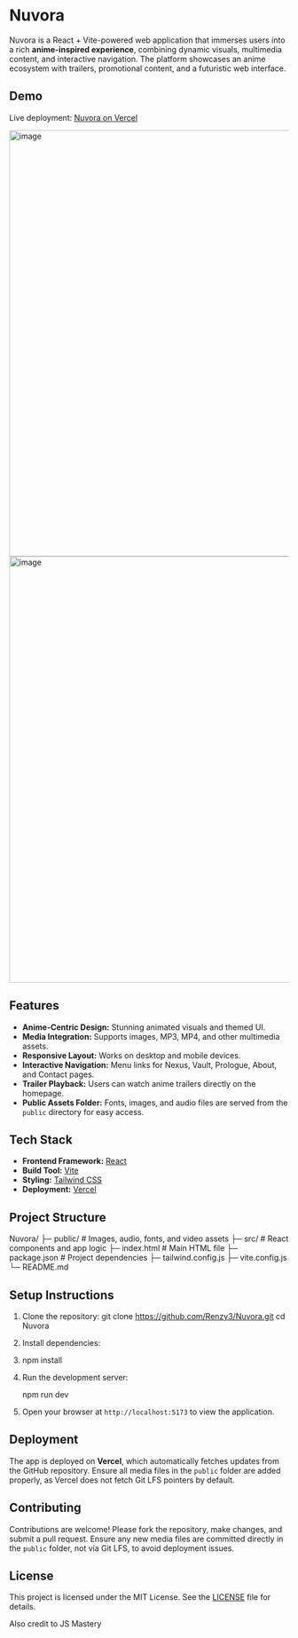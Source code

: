 # Nuvora

Nuvora is a React + Vite-powered web application that immerses users into a rich **anime-inspired experience**, combining dynamic visuals, multimedia content, and interactive navigation. The platform showcases an anime ecosystem with trailers, promotional content, and a futuristic web interface.

## Demo

Live deployment: [Nuvora on Vercel](https://nuvora-two.vercel.app)

<img width="1366" height="768" alt="image" src="https://github.com/user-attachments/assets/0dea7f24-2f1e-430a-ac88-4029acdc366c" />


<img width="1366" height="768" alt="image" src="https://github.com/user-attachments/assets/28dcf0b0-44e5-463e-adcc-fe788feb3ee2" />



## Features

- **Anime-Centric Design:** Stunning animated visuals and themed UI.
- **Media Integration:** Supports images, MP3, MP4, and other multimedia assets.
- **Responsive Layout:** Works on desktop and mobile devices.
- **Interactive Navigation:** Menu links for Nexus, Vault, Prologue, About, and Contact pages.
- **Trailer Playback:** Users can watch anime trailers directly on the homepage.
- **Public Assets Folder:** Fonts, images, and audio files are served from the `public` directory for easy access.

## Tech Stack

- **Frontend Framework:** [React](https://reactjs.org/)
- **Build Tool:** [Vite](https://vitejs.dev/)
- **Styling:** [Tailwind CSS](https://tailwindcss.com/)
- **Deployment:** [Vercel](https://vercel.com/)

## Project Structure

Nuvora/
├─ public/          # Images, audio, fonts, and video assets
├─ src/             # React components and app logic
├─ index.html       # Main HTML file
├─ package.json     # Project dependencies
├─ tailwind.config.js
├─ vite.config.js
└─ README.md


## Setup Instructions

1. Clone the repository:
   git clone https://github.com/Renzy3/Nuvora.git
   cd Nuvora

2. Install dependencies:
3. 
   npm install

4. Run the development server:

   npm run dev


5. Open your browser at `http://localhost:5173` to view the application.

## Deployment

The app is deployed on **Vercel**, which automatically fetches updates from the GitHub repository. Ensure all media files in the `public` folder are added properly, as Vercel does not fetch Git LFS pointers by default.

## Contributing

Contributions are welcome! Please fork the repository, make changes, and submit a pull request. Ensure any new media files are committed directly in the `public` folder, not via Git LFS, to avoid deployment issues.

## License

This project is licensed under the MIT License. See the [LICENSE](LICENSE) file for details.

Also credit to JS Mastery
